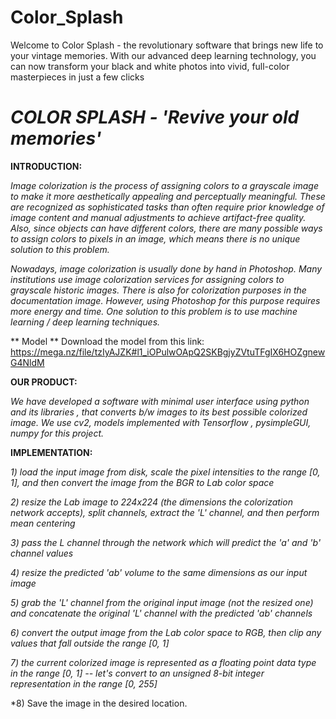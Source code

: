 # Color_Splash
Welcome to Color Splash - the revolutionary software that brings new life to your vintage memories. With our advanced deep learning technology, you can now transform your black and white photos into vivid, full-color masterpieces in just a few clicks


# *COLOR SPLASH - 'Revive your old memories'*

**INTRODUCTION:**

*Image colorization is the process of assigning colors to a grayscale image to make it more aesthetically appealing and perceptually meaningful. These are recognized as sophisticated tasks than often require prior knowledge of image content and manual adjustments to achieve artifact-free quality. Also, since objects can have different colors, there are many possible ways to assign colors to pixels in an image, which means there is no unique solution to this problem.*
 
*Nowadays, image colorization is usually done by hand in Photoshop. Many institutions use image colorization services for assigning colors to grayscale historic images. There is also for colorization purposes in the documentation image. However, using Photoshop for this purpose requires more energy and time. One solution to this problem is to use machine learning / deep learning techniques.*

** Model **
Download the model from this link:
https://mega.nz/file/tzIyAJZK#l1_iOPulwOApQ2SKBgjyZVtuTFgIX6HOZgnewG4NldM

**OUR PRODUCT:**

*We have developed a software with minimal user interface using python and its libraries , that converts b/w images to its best possible colorized image. We use cv2, models implemented with Tensorflow , pysimpleGUI, numpy for this project.*

**IMPLEMENTATION:**

*1)	load the input image from disk, scale the pixel intensities to the range [0, 1], and then convert the image from the BGR to Lab color space*

*2)	resize the Lab image to 224x224 (the dimensions the colorization network accepts), split channels, extract the 'L' channel, and then perform mean centering*

*3)	pass the L channel through the network which will predict the 'a' and 'b' channel values*

*4)	resize the predicted 'ab' volume to the same dimensions as our input image*

*5)	grab the 'L' channel from the original input image (not the resized one) and concatenate the original 'L' channel with the predicted 'ab' channels*

*6)	convert the output image from the Lab color space to RGB, then clip any values that fall outside the range [0, 1]*

*7)	the current colorized image is represented as a floating point data type in the range [0, 1] -- let's convert to an unsigned 8-bit integer representation in the range [0, 255]*

*8) Save the image in the desired location.




